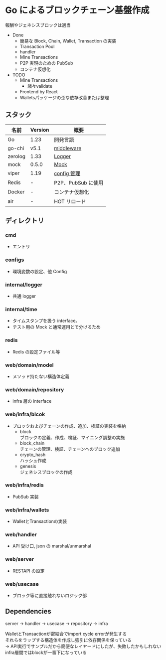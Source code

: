 # Go によるブロックチェーン基盤作成

報酬やジェネシスブロックは適当

- Done
  - 簡易な Block, Chain, Wallet, Transaction の実装
  - Transaction Pool
  - handler
  - Mine Transactions
  - P2P 実現のための PubSub
  - コンテナ仮想化
- TODO
  - Mine Transactions
    - 諸々validate
  - Frontend by React
  - Walletsパッケージの歪な依存改善または整理

## スタック

| 名前    | Version | 概要                                           |
| ------- | ------- | ---------------------------------------------- |
| Go      | 1.23    | 開発言語                                       |
| go-chi  | v5.1    | [middleware](https://github.com/go-chi/chi/v5) |
| zerolog | 1.33    | [Logger](https://github.com/rs/zerolog)        |
| mock    | 0.5.0   | [Mock](https://github.com/uber-go/mock)
| viper   | 1.19    | [config 管理](https://github.com/spf13/viper)  |
| Redis   | -       | P2P、PubSub に使用                             |
| Docker  | -       | コンテナ仮想化                                 |
| air     | -       | HOT リロード                                   |

## ディレクトリ

### cmd

- エントリ

### configs

- 環境変数の設定、他 Config

### internal/logger

- 共通 logger

### internal/time

- タイムスタンプを扱う interface。
- テスト用の Mock と通常運用とで分けるため

### redis

- Redis の設定ファイル等

### web/domain/model

- メソッド持たない構造体定義

### web/domain/repository

- infra 層の interface

### web/infra/blcok

- ブロックおよびチェーンの作成、追加、検証の実装を格納
  - block  
    ブロックの定義、作成、検証、マイニング調整の実施
  - block_chain  
    チェーンの管理、検証、チェーンへのブロック追加
  - crypto_hash  
    ハッシュ作成
  - genesis  
    ジェネシスブロックの作成

### web/infra/redis

- PubSub 実装

### web/infra/wallets

- WalletとTransactionの実装

### web/handler

- API 受け口, json の marshal/unmarshal

### web/server

- RESTAPI の設定

### web/usecase

- ブロック等に直接触れないロジック部

## Dependencies

server -> handler -> usecase -> repository -> infra

WalletとTransactionが密結合でimport cycle errorが発生する  
それらをラップする構造体を作成し強引に依存関係を保っている  
→ API実行でサンプルだから簡便なレイヤードにしたが、失敗したかもしれない  
infra層間ではblockが一番下になっている  
